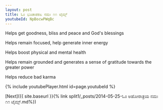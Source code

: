 ```yaml
---
layout: post
title: ಓಂ ಭೂತಾಪಠಏ ನಮಃ ೧೧ ಟೈಮ್ಸ್
youtubeId: NpBocwPWqBc
---
```

 
 
Helps get goodness, bliss and peace and God's blessings
 
Helps remain focused, help generate inner energy 
 
Helps boost physical and mental health 
 
Helps remain grounded and generates a sense of gratitude towards the greater power 
 
Helps reduce bad karma
 
 
 
 


{% include youtubePlayer.html id=page.youtubeId %}
 
[Next]({{ site.baseurl }}{% link  split1/_posts/2014-05-25-ಓಂ ಅಹೋರಾತ್ರಯ ನಮಃ ೧೧ ಟೈಮ್ಸ್.md%})
 
